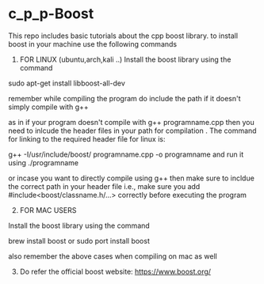 # c_p_p-Boost

This repo includes basic tutorials about the cpp boost library. 
to install boost in your machine use the following commands

1) FOR LINUX (ubuntu,arch,kali ..)
Install the boost library using the command

sudo apt-get install libboost-all-dev

remember while compiling the program do include the path if it doesn't simply compile with g++

as in if your program doesn't compile with g++ programname.cpp then you need to inlcude the header files in your path for compilation .
The command for linking to the required header file for linux is:

g++ -I/usr/include/boost/ programname.cpp -o programname
and run it using
./programname

or incase you want to directly compile using g++ then make sure to incldue the correct path in your header file
i.e., make sure you add #include<boost/classname.h/...> correctly before executing the program


2) FOR MAC USERS 

Install the boost library using the command

brew install boost or sudo port install boost

also remember the above cases when compiling on mac as well


3) Do refer the official boost website: https://www.boost.org/
